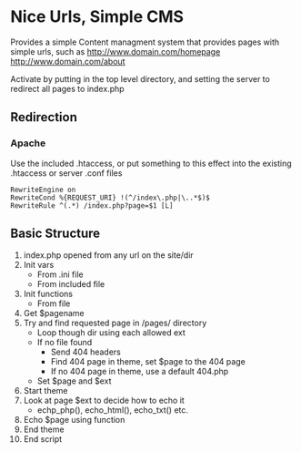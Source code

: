 # Nice Urls, Simple CMS

Provides a simple Content managment system that provides pages with simple urls, such as
	http://www.domain.com/homepage
	http://www.domain.com/about

Activate by putting in the top level directory, and setting the server to redirect all pages to index.php

## Redirection

### Apache
Use the included .htaccess, or put something to this effect into the existing .htaccess or server .conf files

	RewriteEngine on
	RewriteCond %{REQUEST_URI} !(^/index\.php|\..*$)$
	RewriteRule ^(.*) /index.php?page=$1 [L]

## Basic Structure

1. index.php opened from any url on the site/dir
2. Init vars
	- From .ini file
	- From included file
3. Init functions
	- From file
4. Get $pagename
5. Try and find requested page in /pages/ directory
	-	Loop though dir using each allowed ext
	-	If no file found
		+	Send 404 headers
		+	Find 404 page in theme, set $page to the 404 page
		+	If no 404 page in theme, use a default 404.php
	-	Set $page and $ext
6. Start theme
7. Look at page $ext to decide how to echo it
	-	echp_php(), echo_html(), echo_txt() etc.
8. Echo $page using function
9. End theme
10. End script